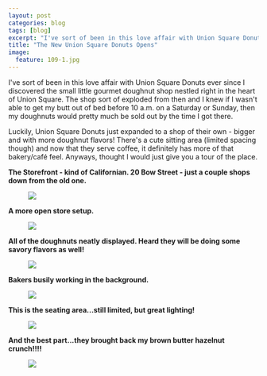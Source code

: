 ```yaml
---
layout: post
categories: blog
tags: [blog]
excerpt: "I've sort of been in this love affair with Union Square Donuts ever since I discovered the small little gourmet doughnut shop nestled right in the heart of Union Square.  The shop sort of exploded from then and I knew if I wasn't able to get my butt out of bed before 10 a.m. on a Saturday or Sunday, then my doughnuts would pretty much be sold out by the time I got there.  "
title: "The New Union Square Donuts Opens"
image:
  feature: 109-1.jpg
---
```


I've sort of been in this love affair with Union Square Donuts ever since I discovered the small little gourmet doughnut shop nestled right in the heart of Union Square.  The shop sort of exploded from then and I knew if I wasn't able to get my butt out of bed before 10 a.m. on a Saturday or Sunday, then my doughnuts would pretty much be sold out by the time I got there.  

Luckily, Union Square Donuts just expanded to a shop of their own - bigger and with more doughnut flavors!  There's a cute sitting area (limited spacing though) and now that they serve coffee, it definitely has more of that bakery/café feel.  Anyways, thought I would just give you a tour of the place.




__The Storefront - kind of Californian.  20 Bow Street - just a couple shops down from the old one.__
<figure> <img src='/images/109-2.jpg'> </figure>

__A more open store setup.__
<figure> <img src='/images/109-3.jpg'> </figure>

__All of the doughnuts neatly displayed.  Heard they will be doing some savory flavors as well!__
<figure> <img src='/images/109-4.jpg'> </figure>

__Bakers busily working in the background.__
<figure> <img src='/images/109-5.jpg'> </figure>

__This is the seating area...still limited, but great lighting!__
<figure> <img src='/images/109-6.jpg'> </figure>

__And the best part...they brought back my brown butter hazelnut crunch!!!!__
<figure> <img src='/images/109-7.jpg'> </figure>
